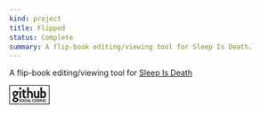 ```yaml
---
kind: project
title: Flipped
status: Complete
summary: A flip-book editing/viewing tool for Sleep Is Death.
---
```


A flip-book editing/viewing tool for [Sleep Is Death](http://sleepisdeath.net)

[![Github project](/images/github.png)](http://github.com/Spooner/flipped)
